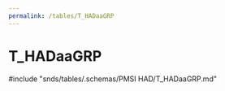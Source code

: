 ```yaml
---
permalink: /tables/T_HADaaGRP
---
```

# T\_HADaaGRP
<!-- SPDX-License-Identifier: MPL-2.0 -->

<!-- ATTENTION : Ne pas supprimer ou modifier la ligne ci-dessous -->
#include "snds/tables/.schemas/PMSI HAD/T_HADaaGRP.md"
<!-- ATTENTION : Ne pas supprimer ou modifier la ligne ci-dessus -->
